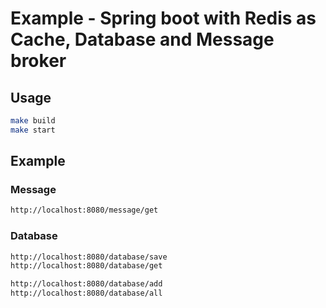 # Example - Spring boot with Redis as Cache, Database and Message broker

## Usage

```bash
make build
make start
```

## Example

### Message
```bash
http://localhost:8080/message/get
```

### Database
```bash
http://localhost:8080/database/save
http://localhost:8080/database/get

http://localhost:8080/database/add
http://localhost:8080/database/all
```